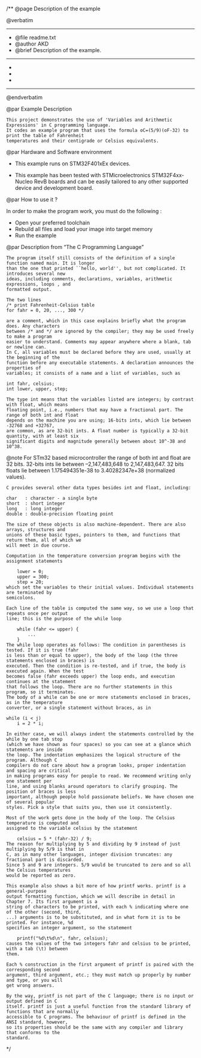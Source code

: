/**
  @page Description of the example
  
  @verbatim
  ******************************************************************************
  * @file    readme.txt 
  * @author  AKD
  * @brief   Description of the example.
  ******************************************************************************
  *
  *
  *
  ******************************************************************************
  @endverbatim

@par Example Description

	This project demonstrates the use of 'Variables and Arithmetic Expressions' in C programming language.
	It codes an example program that uses the formula oC=(5/9)(oF-32) to print the table of Fahrenheit
	temperatures and their centigrade or Celsius equivalents.

@par Hardware and Software environment  

  - This example runs on STM32F401xEx devices.
    
  - This example has been tested with STMicroelectronics STM32F4xx-Nucleo RevB 
    boards and can be easily tailored to any other supported device 
    and development board.

@par How to use it ? 

In order to make the program work, you must do the following :
 - Open your preferred toolchain 
 - Rebuild all files and load your image into target memory
 - Run the example

@par Description from “The C Programming Language” 

	The program itself still consists of the definition of a single function named main. It is longer
	than the one that printed ``hello, world'', but not complicated. It introduces several new
	ideas, including comments, declarations, variables, arithmetic expressions, loops , and
	formatted output.	
	
	The two lines
	/* print Fahrenheit-Celsius table
	for fahr = 0, 20, ..., 300 */
	
	are a comment, which in this case explains briefly what the program does. Any characters
	between /* and */ are ignored by the compiler; they may be used freely to make a program
	easier to understand. Comments may appear anywhere where a blank, tab or newline can.
	In C, all variables must be declared before they are used, usually at the beginning of the
	function before any executable statements. A declaration announces the properties of
	variables; it consists of a name and a list of variables, such as
	
	int fahr, celsius;
	int lower, upper, step;
	
	The type int means that the variables listed are integers; by contrast with float, which means
	floating point, i.e., numbers that may have a fractional part. The range of both int and float
	depends on the machine you are using; 16-bits ints, which lie between -32768 and +32767,
	are common, as are 32-bit ints. A float number is typically a 32-bit quantity, with at least six
	significant digits and magnitude generally between about 10^-38 and 10^38.
	
@note For STm32 based microcontroller the range of both int and float are 32 bits. 
      32-bits ints lie between –2,147,483,648 to 2,147,483,647.
	  32 bits floats lie between 1.175494351e-38 to 3.40282347e+38 (normalized values).
	
	C provides several other data types besides int and float, including:	
	
	char   : character - a single byte
	short  : short integer
	long   : long integer
	double : double-precision floating point
	
	The size of these objects is also machine-dependent. There are also arrays, structures and
	unions of these basic types, pointers to them, and functions that return them, all of which we
	will meet in due course.
	
	Computation in the temperature conversion program begins with the assignment statements
	
		lower = 0;
		upper = 300;
		step = 20;
	which set the variables to their initial values. Individual statements are terminated by
	semicolons.
	
	Each line of the table is computed the same way, so we use a loop that repeats once per output
	line; this is the purpose of the while loop
	
		while (fahr <= upper) {
			...
		}
	The while loop operates as follows: The condition in parentheses is tested. If it is true (fahr
	is less than or equal to upper), the body of the loop (the three statements enclosed in braces) is
	executed. Then the condition is re-tested, and if true, the body is executed again. When the test
	becomes false (fahr exceeds upper) the loop ends, and execution continues at the statement
	that follows the loop. There are no further statements in this program, so it terminates.
	The body of a while can be one or more statements enclosed in braces, as in the temperature
	converter, or a single statement without braces, as in	
	
	while (i < j)
		i = 2 * i;
	
	In either case, we will always indent the statements controlled by the while by one tab stop
	(which we have shown as four spaces) so you can see at a glance which statements are inside
	the loop. The indentation emphasizes the logical structure of the program. Although C
	compilers do not care about how a program looks, proper indentation and spacing are critical
	in making programs easy for people to read. We recommend writing only one statement per
	line, and using blanks around operators to clarify grouping. The position of braces is less
	important, although people hold passionate beliefs. We have chosen one of several popular
	styles. Pick a style that suits you, then use it consistently.
	
	Most of the work gets done in the body of the loop. The Celsius temperature is computed and
	assigned to the variable celsius by the statement
	
		celsius = 5 * (fahr-32) / 9;
	The reason for multiplying by 5 and dividing by 9 instead of just multiplying by 5/9 is that in
	C, as in many other languages, integer division truncates: any fractional part is discarded.
	Since 5 and 9 are integers. 5/9 would be truncated to zero and so all the Celsius temperatures
	would be reported as zero.
	
	This example also shows a bit more of how printf works. printf is a general-purpose
	output formatting function, which we will describe in detail in Chapter 7. Its first argument is a
	string of characters to be printed, with each % indicating where one of the other (second, third,
	...) arguments is to be substituted, and in what form it is to be printed. For instance, %d
	specifies an integer argument, so the statement
	
		printf("%d\t%d\n", fahr, celsius);
	causes the values of the two integers fahr and celsius to be printed, with a tab (\t) between
	them.
	
	Each % construction in the first argument of printf is paired with the corresponding second
	argument, third argument, etc.; they must match up properly by number and type, or you will
	get wrong answers.
	
	By the way, printf is not part of the C language; there is no input or output defined in C
	itself. printf is just a useful function from the standard library of functions that are normally
	accessible to C programs. The behaviour of printf is defined in the ANSI standard, however,
	so its properties should be the same with any compiler and library that conforms to the
	standard.
	
 */
